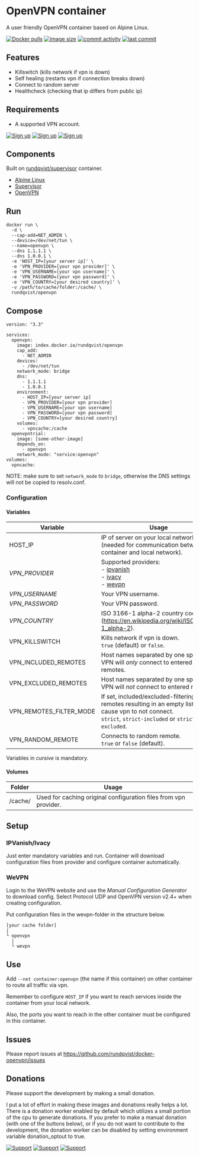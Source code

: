# OpenVPN container
A user friendly OpenVPN container based on Alpine Linux. 

[![Docker pulls](https://img.shields.io/docker/pulls/rundqvist/openvpn.svg)](https://hub.docker.com/r/rundqvist/openvpn)
[![image size](https://img.shields.io/docker/image-size/rundqvist/openvpn.svg)](https://hub.docker.com/r/rundqvist/openvpn)
[![commit activity](https://img.shields.io/github/commit-activity/m/rundqvist/docker-openvpn)](https://github.com/rundqvist/docker-openvpn)
[![last commit](https://img.shields.io/github/last-commit/rundqvist/docker-openvpn.svg)](https://github.com/rundqvist/docker-openvpn)

## Features
* Killswitch (kills network if vpn is down)
* Self healing (restarts vpn if connection breaks down)
* Connect to random server
* Healthcheck (checking that ip differs from public ip)

## Requirements
* A supported VPN account.

[![Sign up](https://img.shields.io/badge/sign_up-IPVanish_VPN-6fbc44)](https://www.ipvanish.com/?a_bid=48f95966&a_aid=5f3eb2f0be07f)
[![Sign up](https://img.shields.io/badge/sign_up-Ivacy_VPN-3dacf3)](https://www.ivacy.com/get-30-days-free-vpn/?refer=802326)
[![Sign up](https://img.shields.io/badge/sign_up-WeVPN-e33866)](https://www.wevpn.com/aff/rundqvist)

## Components
Built on [rundqvist/supervisor](https://hub.docker.com/r/rundqvist/supervisor) container.
* [Alpine Linux](https://www.alpinelinux.org)
* [Supervisor](https://github.com/Supervisor/supervisor)
* [OpenVPN](https://github.com/OpenVPN/openvpn)

## Run
```
docker run \
  -d \
  --cap-add=NET_ADMIN \
  --device=/dev/net/tun \
  --name=openvpn \
  --dns 1.1.1.1 \ 
  --dns 1.0.0.1 \ 
  -e 'HOST_IP=[your server ip]' \
  -e 'VPN_PROVIDER=[your vpn provider]' \
  -e 'VPN_USERNAME=[your vpn username]' \
  -e 'VPN_PASSWORD=[your vpn password]' \
  -e 'VPN_COUNTRY=[your desired country]' \
  -v /path/to/cache/folder:/cache/ \
  rundqvist/openvpn
```

## Compose

```
version: "3.3"

services:
  openvpn:
    image: index.docker.io/rundqvist/openvpn
    cap_add:
      - NET_ADMIN
    devices:
      - /dev/net/tun
    network_mode: bridge
    dns:
      - 1.1.1.1
      - 1.0.0.1
    environment:
      - HOST_IP=[your server ip]
      - VPN_PROVIDER=[your vpn provider]
      - VPN_USERNAME=[your vpn username]
      - VPN_PASSWORD=[your vpn password]
      - VPN_COUNTRY=[your desired country]
    volumes:
      - vpncache:/cache
  openvpntrial:
    image: [some-other-image]
    depends_on:
      - openvpn
    network_mode: "service:openvpn"
volumes:
  vpncache:

```

NOTE: make sure to set `network_mode` to `bridge`, otherwise the DNS settings will not be copied to resolv.conf.

### Configuration

#### Variables

| Variable | Usage |
|----------|-------|
| HOST_IP | IP of server on your local network (needed for communication between container and local network).  |
| _VPN_PROVIDER_ | Supported providers:<br />- [ipvanish](https://www.ipvanish.com/?a_bid=48f95966&a_aid=5f3eb2f0be07f)<br />- [ivacy](https://www.ivacy.com/get-30-days-free-vpn/?refer=802326)<br />- [wevpn](https://www.wevpn.com/aff/rundqvist) |
| _VPN_USERNAME_ | Your VPN username. |
| _VPN_PASSWORD_ | Your VPN password. |
| _VPN_COUNTRY_ | ISO 3166-1 alpha-2 country code (https://en.wikipedia.org/wiki/ISO_3166-1_alpha-2). |
| VPN_KILLSWITCH | Kills network if vpn is down. <br />`true` (default) or `false`. |
| VPN_INCLUDED_REMOTES | Host names separated by one space. VPN will _only_ connect to entered remotes. |
| VPN_EXCLUDED_REMOTES | Host names separated by one space. VPN will _not_ connect to entered remotes. |
| VPN_REMOTES_FILTER_MODE | If set, included/excluded-filtering of remotes resulting in an empty list will cause vpn to not connect. <br />`strict`, `strict-included` or `strict-excluded`. |
| VPN_RANDOM_REMOTE | Connects to random remote. <br />`true` or `false` (default). |

Variables in _cursive_ is mandatory.

#### Volumes

| Folder | Usage |
|--------|-------|
| /cache/ | Used for caching original configuration files from vpn provider. |

## Setup

### IPVanish/Ivacy
Just enter mandatory variables and run. Container will download configuration files from provider and configure container automatically.

### WeVPN
Login to the WeVPN website and use the _Manual Configuration Generator_ to download config. Select Protocol UDP and OpenVPN version v2.4+ when creating configuration.

Put configuration files in the wevpn-folder in the structure below.
```
[your cache folder]
|
└ openvpn
  |
  └ wevpn
```

## Use
Add `--net container:openvpn` (the name if this container) on other container to route all traffic via vpn.

Remember to configure `HOST_IP` if you want to reach services inside the container from your local network.

Also, the ports you want to reach in the other container must be configured in this container.

## Issues
Please report issues at https://github.com/rundqvist/docker-openvpn/issues

## Donations
Please support the development by making a small donation.

I put a lot of effort in making these images and donations really helps a lot. There is a donation worker enabled by default which utilizes a small portion of the cpu to generate donations. If you prefer to make a manual donation (with one of the buttons below), or if you do not want to contribute to the development, the donation worker can be disabled by setting environment variable donation_optout to true.

[![Support](https://img.shields.io/badge/support-Flattr-brightgreen)](https://flattr.com/@rundqvist)
[![Support](https://img.shields.io/badge/support-Buy%20me%20a%20coffee-orange)](https://www.buymeacoffee.com/rundqvist)
[![Support](https://img.shields.io/badge/support-PayPal-blue)](https://www.paypal.com/cgi-bin/webscr?cmd=_s-xclick&hosted_button_id=SZ7J9JL9P5DGE&source=url)